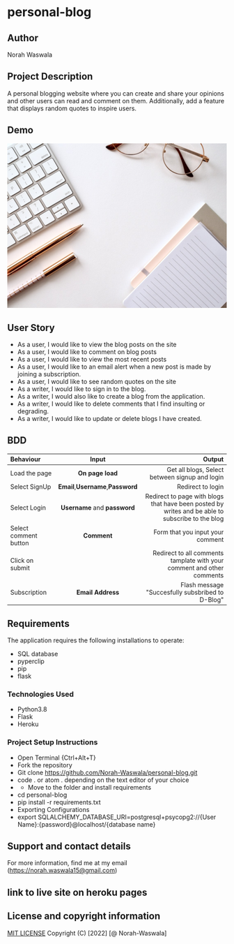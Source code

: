 # personal-blog
## Author
Norah Waswala
## Project Description
A personal blogging website where you can create and share your opinions and other users can read and comment on them. Additionally, add a feature that displays random quotes to inspire users.
## Demo
![screen](/app/static/image/back.jpeg)
## User Story
* As a user, I would like to view the blog posts on the site
* As a user, I would like to comment on blog posts
* As a user, I would like to view the most recent posts
* As a user, I would like to an email alert when a new post is made by joining a subscription.
* As a user, I would like to see random quotes on the site
* As a writer, I would like to sign in to the blog.
* As a writer, I would also like to create a blog from the application.
* As a writer, I would like to delete comments that I find insulting or degrading.
* As a writer, I would like to update or delete blogs I have created.

## BDD
| Behaviour | Input | Output |
| :---------------- | :---------------: | ------------------: |
| Load the page | **On page load** | Get all blogs, Select between signup and login|
| Select SignUp| **Email**,**Username**,**Password** | Redirect to login|
| Select Login | **Username** and **password** | Redirect to page with blogs that have been posted by writes and be able to subscribe to the blog|
| Select comment button | **Comment** | Form that you input your comment|
| Click on submit |  | Redirect to all comments tamplate with your comment and other comments|
|Subscription | **Email Address**| Flash message "Succesfully subsbribed to D-Blog"|
## Requirements
The application requires the following installations to operate:
* SQL database
* pyperclip
* pip
* flask
### Technologies Used
* Python3.8
* Flask
* Heroku
### Project Setup Instructions
* Open Terminal {Ctrl+Alt+T}
* Fork the repository
* Git clone https://github.com/Norah-Waswala/personal-blog.git
* code . or atom . depending on the text editor of your choice
* * Move to the folder and install requirements
* cd personal-blog
* pip install -r requirements.txt
* Exporting Configurations
* export SQLALCHEMY_DATABASE_URI=postgresql+psycopg2://{User Name}:{password}@localhost/{database name}
## Support and contact details
For more information, find me at my email (https://norah.waswala15@gmail.com)

## link to live site on heroku pages

## License and copyright information
[MIT LICENSE](LICENSE)
Copyright (C) [2022] [@ Norah-Waswala]
